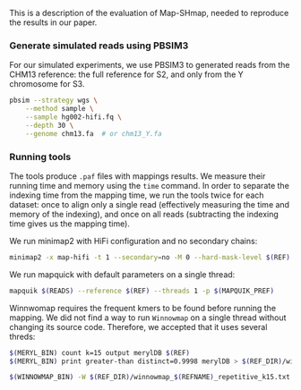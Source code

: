 This is a description of the evaluation of Map-SHmap, needed to reproduce the results in our paper.

### Generate simulated reads using PBSIM3
For our simulated experiments, we use PBSIM3 to generated reads from the CHM13 reference: the full reference for S2, and only from the Y chromosome for S3.
```bash
pbsim --strategy wgs \
	--method sample \
	--sample hg002-hifi.fq \
	--depth 30 \
	--genome chm13.fa  # or chm13_Y.fa
```

### Running tools
The tools produce `.paf` files with mappings results. We measure their running time and memory using the `time` command. In order to separate the indexing time from the mapping time, we run the tools twice for each dataset: once to align only a single read (effectively measuring the time and memory of the indexing), and once on all reads (subtracting the indexing time gives us the mapping time).

We run minimap2 with HiFi configuration and no secondary chains:
```bash
minimap2 -x map-hifi -t 1 --secondary=no -M 0 --hard-mask-level $(REF) $(READS) 2> >(tee $(MINIMAP_PREF).log) >$(MINIMAP_PREF).paf
```

We run mapquick with default parameters on a single thread:
```bash
mapquik $(READS) --reference $(REF) --threads 1 -p $(MAPQUIK_PREF)
```

Winnwomap requires the frequent kmers to be found before running the mapping. We did not find a way to run `Winnowmap` on a single thread without changing its source code. Therefore, we accepted that it uses several threds:
```bash
$(MERYL_BIN) count k=15 output merylDB $(REF)
$(MERYL_BIN) print greater-than distinct=0.9998 merylDB > $(REF_DIR)/winnowmap_$(REFNAME)_repetitive_k15.txt

$(WINNOWMAP_BIN) -W $(REF_DIR)/winnowmap_$(REFNAME)_repetitive_k15.txt -x map-pb -t 1 --secondary=no --sv-off -M 0 --hard-mask-level $(REF) $(READS) >$(WINNOWMAP_PREF).paf 
```